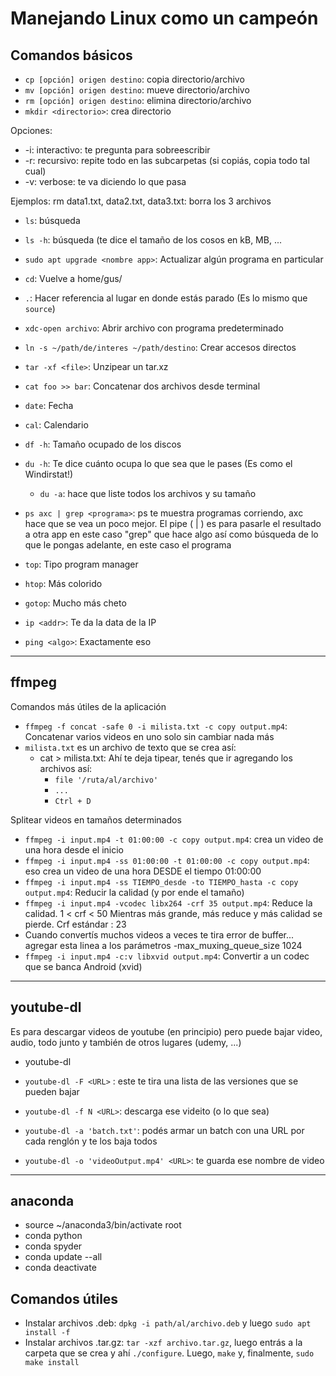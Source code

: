 # Manejando Linux como un campeón

## Comandos básicos

- `cp [opción] origen destino`: copia directorio/archivo
- `mv [opción] origen destino`: mueve directorio/archivo
- `rm [opción] origen destino`: elimina directorio/archivo
- `mkdir <directorio>`: crea directorio

Opciones:

- -i: interactivo: te pregunta para sobreescribir
- -r: recursivo: repite todo en las subcarpetas (si copiás, copia todo tal cual)
- -v: verbose: te va diciendo lo que pasa

Ejemplos: rm data1.txt, data2.txt, data3.txt:	borra los 3 archivos

- `ls`: búsqueda
- `ls -h`: búsqueda (te dice el tamaño de los cosos en kB, MB, ...
- `sudo apt upgrade <nombre app>`: Actualizar algún programa en particular
- `cd`: Vuelve a home/gus/
- `.`: Hacer referencia al lugar en donde estás parado (Es lo mismo que `source`)
- `xdc-open archivo`: Abrir archivo con programa predeterminado
- `ln -s ~/path/de/interes ~/path/destino`: Crear accesos directos
- `tar -xf <file>`: Unzipear un tar.xz
- `cat foo >> bar`: Concatenar dos archivos desde terminal

- `date`: Fecha
- `cal`: Calendario
- `df -h`: Tamaño ocupado de los discos
- `du -h`: Te dice cuánto ocupa lo que sea que le pases (Es como el Windirstat!)
  - `du -a`: hace que liste todos los archivos y su tamaño
- `ps axc | grep <programa>`: ps te muestra programas corriendo, axc hace que se vea un poco mejor. El pipe ( | ) es para pasarle el resultado a otra app en este caso "grep" que hace algo así como búsqueda de lo que le pongas adelante, en este caso el programa <programa>
- `top`: Tipo program manager
- `htop`: Más colorido
- `gotop`: Mucho más cheto
- `ip <addr>`: Te da la data de la IP
- `ping <algo>`: Exactamente eso



***
## ffmpeg

Comandos más útiles de la aplicación

- `ffmpeg -f concat -safe 0 -i milista.txt -c copy output.mp4`: Concatenar varios videos en uno solo sin cambiar nada más
- `milista.txt` es un archivo de texto que se crea así:
    - cat > milista.txt: Ahí te deja tipear, tenés que ir agregando los archivos así:
        - `file '/ruta/al/archivo'`
        - `...`
        - `Ctrl + D`

Splitear videos en tamaños determinados

- `ffmpeg -i input.mp4 -t 01:00:00 -c copy output.mp4`: crea un video de una hora desde el inicio
- `ffmpeg -i input.mp4 -ss 01:00:00 -t 01:00:00 -c copy output.mp4`: eso crea un video de una hora DESDE el tiempo 01:00:00
- `ffmpeg -i input.mp4 -ss TIEMPO_desde -to TIEMPO_hasta -c copy output.mp4`: Reducir la calidad (y por ende el tamaño)
- `ffmpeg -i input.mp4 -vcodec libx264 -crf 35 output.mp4`: Reduce la calidad. 1 < crf < 50 Mientras más grande, más reduce y más calidad se pierde. Crf estándar : 23
- Cuando convertís muchos videos a veces te tira error de buffer... agregar esta linea a los parámetros
    -max_muxing_queue_size 1024
- `ffmpeg -i input.mp4 -c:v libxvid output.mp4`: Convertir a un codec que se banca Android (xvid)

***
## youtube-dl

Es para descargar videos de youtube (en principio) pero puede bajar video, audio, todo junto y también de otros lugares (udemy, ...)

* youtube-dl <URL>

* `youtube-dl -F <URL>` : este te tira una lista de las versiones que se pueden bajar

* `youtube-dl -f N <URL>`: descarga ese videito (o lo que sea)

* `youtube-dl -a 'batch.txt'`: podés armar un batch con una URL por cada renglón y te los baja todos

* `youtube-dl -o 'videoOutput.mp4' <URL>`: te guarda ese nombre de video

***
## anaconda

- source ~/anaconda3/bin/activate root
- conda python
- conda spyder
- conda update --all
- conda deactivate

## Comandos útiles

- Instalar archivos .deb: `dpkg -i path/al/archivo.deb` y luego `sudo apt install -f`
- Instalar archivos .tar.gz: `tar -xzf archivo.tar.gz`, luego entrás a la carpeta que se crea y ahí `./configure`. Luego, `make` y, finalmente, `sudo make install`
